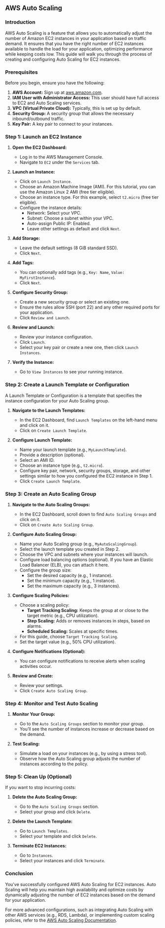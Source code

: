 ## AWS Auto Scaling

### Introduction

AWS Auto Scaling is a feature that allows you to automatically adjust the number of Amazon EC2 instances in your application based on traffic demand. It ensures that you have the right number of EC2 instances available to handle the load for your application, optimizing performance while keeping costs low. This guide will walk you through the process of creating and configuring Auto Scaling for EC2 instances.

### Prerequisites

Before you begin, ensure you have the following:
1. **AWS Account:** Sign up at [aws.amazon.com](https://aws.amazon.com/).
2. **IAM User with Administrator Access:** This user should have full access to EC2 and Auto Scaling services.
3. **VPC (Virtual Private Cloud):** Typically, this is set up by default.
4. **Security Group:** A security group that allows the necessary inbound/outbound traffic.
5. **Key Pair:** A key pair to connect to your instances.

### Step 1: Launch an EC2 Instance

1. **Open the EC2 Dashboard:**
   - Log in to the AWS Management Console.
   - Navigate to `EC2` under the `Services` tab.

2. **Launch an Instance:**
   - Click on `Launch Instance`.
   - Choose an Amazon Machine Image (AMI). For this tutorial, you can use the Amazon Linux 2 AMI (free tier eligible).
   - Choose an instance type. For this example, select `t2.micro` (free tier eligible).
   - Configure the instance details:
     - Network: Select your VPC.
     - Subnet: Choose a subnet within your VPC.
     - Auto-assign Public IP: Enabled.
     - Leave other settings as default and click `Next`.

3. **Add Storage:**
   - Leave the default settings (8 GiB standard SSD).
   - Click `Next`.

4. **Add Tags:**
   - You can optionally add tags (e.g., `Key: Name`, `Value: MyFirstInstance`).
   - Click `Next`.

5. **Configure Security Group:**
   - Create a new security group or select an existing one.
   - Ensure the rules allow SSH (port 22) and any other required ports for your application.
   - Click `Review and Launch`.

6. **Review and Launch:**
   - Review your instance configuration.
   - Click `Launch`.
   - Select your key pair or create a new one, then click `Launch Instances`.

7. **Verify the Instance:**
   - Go to `View Instances` to see your running instance.

### Step 2: Create a Launch Template or Configuration

A Launch Template or Configuration is a template that specifies the instance configuration for your Auto Scaling group.

1. **Navigate to the Launch Templates:**
   - In the EC2 Dashboard, find `Launch Templates` on the left-hand menu and click on it.
   - Click on `Create Launch Template`.

2. **Configure Launch Template:**
   - Name your launch template (e.g., `MyLaunchTemplate`).
   - Provide a description (optional).
   - Select an AMI ID.
   - Choose an instance type (e.g., `t2.micro`).
   - Configure key pair, network, security groups, storage, and other settings similar to how you configured the EC2 instance in Step 1.
   - Click `Create Launch Template`.

### Step 3: Create an Auto Scaling Group

1. **Navigate to the Auto Scaling Groups:**
   - In the EC2 Dashboard, scroll down to find `Auto Scaling Groups` and click on it.
   - Click on `Create Auto Scaling Group`.

2. **Configure Auto Scaling Group:**
   - Name your Auto Scaling group (e.g., `MyAutoScalingGroup`).
   - Select the launch template you created in Step 2.
   - Choose the VPC and subnets where your instances will launch.
   - Configure load balancing options (optional). If you have an Elastic Load Balancer (ELB), you can attach it here.
   - Configure the group size:
     - Set the desired capacity (e.g., 1 instance).
     - Set the minimum capacity (e.g., 1 instance).
     - Set the maximum capacity (e.g., 3 instances).

3. **Configure Scaling Policies:**
   - Choose a scaling policy:
     - **Target Tracking Scaling:** Keeps the group at or close to the target metric (e.g., CPU utilization).
     - **Step Scaling:** Adds or removes instances in steps, based on alarms.
     - **Scheduled Scaling:** Scales at specific times.
   - For this guide, choose `Target Tracking Scaling`.
   - Set the target value (e.g., 50% CPU utilization).

4. **Configure Notifications (Optional):**
   - You can configure notifications to receive alerts when scaling activities occur.

5. **Review and Create:**
   - Review your settings.
   - Click `Create Auto Scaling Group`.

### Step 4: Monitor and Test Auto Scaling

1. **Monitor Your Group:**
   - Go to the `Auto Scaling Groups` section to monitor your group.
   - You’ll see the number of instances increase or decrease based on the demand.

2. **Test Scaling:**
   - Simulate a load on your instances (e.g., by using a stress tool).
   - Observe how the Auto Scaling group adjusts the number of instances according to the policy.

### Step 5: Clean Up (Optional)

If you want to stop incurring costs:

1. **Delete the Auto Scaling Group:**
   - Go to the `Auto Scaling Groups` section.
   - Select your group and click `Delete`.

2. **Delete the Launch Template:**
   - Go to `Launch Templates`.
   - Select your template and click `Delete`.

3. **Terminate EC2 Instances:**
   - Go to `Instances`.
   - Select your instances and click `Terminate`.

### Conclusion

You've successfully configured AWS Auto Scaling for EC2 instances. Auto Scaling will help you maintain high availability and optimize costs by dynamically adjusting the number of EC2 instances based on the demand for your application.

For more advanced configurations, such as integrating Auto Scaling with other AWS services (e.g., RDS, Lambda), or implementing custom scaling policies, refer to the [AWS Auto Scaling Documentation](https://docs.aws.amazon.com/autoscaling/).